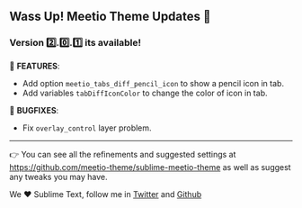 ## Wass Up! Meetio Theme Updates 🎁

### Version 2️⃣.0️⃣.1️⃣ its available!

📣 **FEATURES**:

* Add option `meetio_tabs_diff_pencil_icon`  to show a pencil icon in tab.
* Add variables `tabDiffIconColor`  to change the color of icon in tab.

👾 **BUGFIXES**:

* Fix `overlay_control` layer problem.

---

👉 You can see all the refinements and suggested settings at https://github.com/meetio-theme/sublime-meetio-theme
as well as suggest any tweaks you may have.

We ♥️ Sublime Text, follow me in [Twitter](https://twitter.com/mauroreisviera) and
[Github](https://github.com/mauroreisvieira/)
